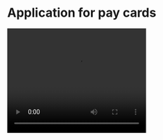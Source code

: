 # Application for pay cards


<video width="320" height="240" controls>
  <source src="video.mov" type="video/mp4">
</video>
